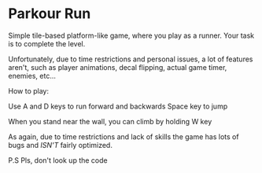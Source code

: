 # Parkour Run

Simple tile-based platform-like game, where you play as a runner. Your task is to complete the level.

Unfortunately, due to time restrictions and personal issues, a lot of features aren't, such as player animations, decal flipping, actual game timer, enemies, etc...

How to play:

Use A and D keys to run forward and backwards
Space key to jump

When you stand near the wall, you can climb by holding W key

As again, due to time restrictions and lack of skills the game has lots of bugs and *ISN'T* fairly optimized.

P.S Pls, don't look up the code

